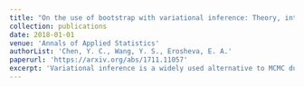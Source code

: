 ```yaml
---
title: "On the use of bootstrap with variational inference: Theory, interpretation, and a two-sample test example"
collection: publications
date: 2018-01-01
venue: 'Annals of Applied Statistics'
authorList: 'Chen, Y. C., Wang, Y. S., Erosheva, E. A.'
paperurl: 'https://arxiv.org/abs/1711.11057'
excerpt: 'Variational inference is a widely used alternative to MCMC due to its relative computational efficiency. However, MCMC automatically quantifies uncertainty for the estimated parameters, whereas  naively using the estimated variational distribution often underestimates uncertainty. Thus, we propose a simple bootstrap procedure which produces confidence intervals for the estimated variational parameters with valid frequentist coverage. We also show in some settings, despite the inherent model misspecification of variational procedures, a two-sample test is still valid.'  
---
```

